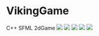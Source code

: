 # VikingGame
C++ SFML 2dGame
![](https://lh3.googleusercontent.com/PHCFhi5-d1PTn4AnOUR7DYDbsbQJEjCKvy092C7r9ZFJzypPe2gjON4rpeOAkb1JUeBx-2HCGsT9143SgIC1xxY_h_Do4rk3xWuAwegdXO96_3a6-Cz4a-vQTNYjKY5Q-UEVwktNkhKzxKhMzf2JyDWAXDOdFliHea4BQ00tXZX3hE1dM7j1E65SLSk5m9KKhbr45xCb4LsV54WXYSHzMga4yeLTYruVSS8E4pA9CUJKoImPv_IwV-GU_B0Gmt5v1pRDdwK-gsRa5PIGiPtd2ssmImh-ryOIHsFEVlluojOnUi4z2YcMMU2bl46YjhkA1Ukc0sr9OG5dAue059eH3LtbEu253HnPZn9SeFS8rTa9cnAo6cmrpUL8kBe40JliHow6yzjvXeWYw3a3Py7qLgi7pWIxLK0JwrwrL9T5H9Rj8upRnnpFZJpH_gzDdLtPW4Azsmo7HlIrYa9gGdqtcGrnoijqz2rO3-vZ_r1Cm0dWdhw9m3_FiituVN8my52Rjrf955hbGl6TVjz_ojz_A70zR9e3-YvFTsxZpN5hML7QLWdELaQybjGRIYO9qowHq2iUhNqxgDsbYQ7Ce_0F7SZfD5wxe-ix6Yk01sJrj38u1-BjYAt1I9xnq8XjK1YjWKG6-tjubTbIShNwhDmRoDVL0TpN2nnG=w815-h637-no)
![](https://photos.google.com/share/AF1QipOEMPxvS89zBdjHo7pH26NLi560Tkt9GqXrEnljBD8qysUFC8IwyKxDXjv6HfELCg/photo/AF1QipPkQk_rpwT46cJBSvjDQpJbRbA_T_hSYs12n8UE?key=dm40WG9ENlNRdEdsN1FHY1Rua1U0WjBKSC1zVlJn&hl=ru)
![](https://lh3.googleusercontent.com/PFxaU62okdsnBi0a4kdTbA4s0hFNVETcK5Hkhd-w-RdgaIrSem6kaVO6EWP68rR1OV8wDPJZhn3MlR-Ou0CcKpgu9mIlfnWsRrSRY3xhO9ztMFJuE1gwdfnGdecs5a_SS5s3_wf_B_Q23y4turMUkEQDKnlrv7Rx0NAbHyCZ_iqPXNs-zqqk1pEG4mtiZ-rDRECO8g3OKcJLikN6zPOV73V5zDaB0IkxKR2sIgBHs5TT3c48aw2k1Q75aDFY0rkuTdjWFA9zcHhYIJ9klOFDXcxGnEJUhcqhAP8A6-g1efuMcCjxBs1YLu5-Sq06tvE__Pn56o99CqqzrQlpVWffrNgm99Ba_e4lbLTsRJptsS578jUAN151j4KMnGDyT4dTdUmhG7GANNa0bZwcHRKaRzxNk6ePBYgDAaH9g_MD1iiogOKWOvjxVmpLSIgyVwvvckDVWygti5LPD5RnaME6yc-rt8AVo-ZosMvkuGrln6vQzJkjvqE3kxRu2lMOCqq9VsxJOTUzT2wJsEzVyqzy2mqkiEAO1ZBOz4QweMMexrGuR6NOcG6nNSz31Dn5LUd3fiHi_vt4f0V9aHu6GDMvC_hUw9Rl8Vu_Ipkv8aLlioGGDjmjk_akBBl5rFyv6IOFsaV1fDgdfuiRNPetOt8cNOp_BvuwUK4A=w815-h637-no)
![](https://lh3.googleusercontent.com/HH5RKJLakdQiRQSFAtfzezib0AJLKYuH1_PhWw3cBx6vcbBVq3PcRTdpQ4ocZ0pvL4R3CeuGP4TFFuBbj-eA0ak444c3EatHyekrxBMdDqx1DBK6rZX7zbeiw8I4e211Ohh982fO81YF9X8Qz7TuRzkUfpisbI9vQXRQcCd9ayH98M0inwIAMumVSkcVElobLU1A4M4leWiAdM6BlipEjNDu0C30XeUe1GqGg8u2wDyP-UWJJbvRcgPeirYzR6rE2cpDOBnDJlCFaLirOPEVnpvbHSkQifTdwGxTgCIsS531PIeqL9i6_RF7ED5EElWsYFbveqx2kf4oVa5q-h2e4E-At1S2d0KNilhVy2Id3PXPmMG2FJKRyY2VzjWFCw3LsiERS4TH0ofp7iBvccQaEutZoPKlGUlXzNW28KCeLH1_DVto2o88Vt1OSPOoLa5GSD2qhuo2NBA5f-oCrZe8fqfVLvjPEkUsoJFtjzdMNNqv7JJJdzSmuCxKD7ZF1AlrN7-W5hyTWhMvM7f91BnZCzoqBgk7eewj3xvDS6AA9iPWS-MTDVZUZSfcmWX0Y5-UsY25GRu5NG1_ULhhItaZ_JjupH_HZnY6DcpibvHFlKFYj5RMQ7-Wn-UkETvHVVDjxsBvaCB1sFUHzV4rf95HlDLOWtYsLJ4j=w815-h637-no)
![](https://lh3.googleusercontent.com/2vszSliyx4rNkhfbrOWlZFabl43-nK6q7DuWNPLpElXDlBbTN8zWjtrn7rRHmPBDn6RO5SXAG-pJCYfPcOxNrycoPm4tpSjX8YaP30LgfJcH3pkL2F8jScG6dUZj_cl-QUjBXSpI5Dn-X6-VOW0x6dyVkqKXUe8zYxYGVuPyO9MwzzY8T4C4Me_BOUDb5I5M0c_G_pWjwRoGu7Rm8j1rdZACyjchCouJ23d8_3i4FMRtenlPDxJlzRPYt1Wl77hxTBCEDMI01HvkIFaQpKcR9aGsRvoehEo_yGqSWbVd97ClqSGmth5t7-habGLduwjfk2Z5uM5_L1Tg6XexQwkKOtRiJ4B1_u0ef1FJGo6T-6PuIhCxeuziYK2nR2L_0UbNAjgssj6kQBQRGL9j-H_QNgddYxXMcKCj-eAOiT3f8wmv-jeqtt2hgEPotPMhcYhsmwGPwGHANR3K21A8gf37vVFSnrkdiH5-d-f6rR5-iVnMPclMmfv_AFO_nxADr2Qk0I5j6GzGYZo-c0v40Ab9jEiOu4nYJfZz9e9sURhVbGvCjvFNJ97I7Bx-PaSnGDC9h3a6tBInooODgvsN2v8rUuUZ9nbSAUYE3bQ94QXJGwWVfBtghjEn6RZM2UHIF8eHOK4OdJF6B16NKRXQouHUU2jit0MhlrSd=w618-h483-no)
